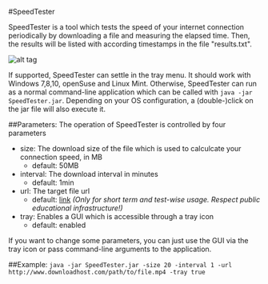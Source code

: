 #SpeedTester

SpeedTester is a tool which tests the speed of your internet connection periodically by downloading a file and measuring the elapsed time. Then, the results will be listed with according timestamps in the file "results.txt".

![alt tag](https://github.com/niklasu/SpeedTester/blob/master/Screenshot.png)

If supported, SpeedTester can settle in the tray menu. It should work with Windows 7,8,10, openSuse and Linux Mint.
Otherwise, SpeedTester can run as a normal command-line application which can be called with ``java -jar SpeedTester.jar``. Depending on your OS configuration, a (double-)click on the jar file will also execute it.

##Parameters:
The operation of SpeedTester is controlled by four parameters
* size: The download size of the file which is used to calculcate your connection speed, in MB
  * default: 50MB
* interval: The download interval in minutes
  * default: 1min
* url: The target file url
  * default: [link](http://ftp.halifax.rwth-aachen.de/opensuse/distribution/13.2/iso/openSUSE-13.2-DVD-i586.iso) *(Only for short term and test-wise usage. Respect public educational infrastructure!)*
* tray: Enables a GUI which is accessible through a tray icon
  * default: enabled

If you want to change some parameters, you can just use the GUI via the tray icon or pass command-line arguments to the application.


##Example:
``
java -jar SpeedTester.jar -size 20 -interval 1 -url http://www.downloadhost.com/path/to/file.mp4 -tray true
``
